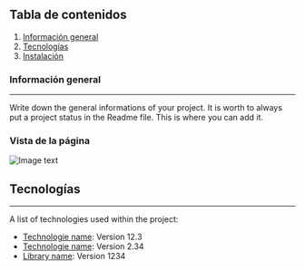 ## Tabla de contenidos
1. [Información general](#general-info)
2. [Tecnologías](#technologies)
3. [Instalación](#installation)

### Información general
***
Write down the general informations of your project. It is worth to always put a project status in the Readme file. This is where you can add it. 
### Vista de la página
![Image text](https://www.united-internet.de/fileadmin/user_upload/Brands/Downloads/Logo_IONOS_by.jpg)
## Tecnologías
***
A list of technologies used within the project:
* [Technologie name](https://example.com): Version 12.3 
* [Technologie name](https://example.com): Version 2.34
* [Library name](https://example.com): Version 1234


